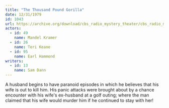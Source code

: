 ```yaml
---
title: "The Thousand Pound Gorilla"
date: 12/31/1979
id: 1043
url: https://archive.org/download/cbs_radio_mystery_theater/cbs_radio_mystery_theater-1001-1050.zip/cbs_radio_mystery_theater-1001-1050%2Fcbsrmt_1043_the_one_thousand_pound_gorilla.mp3
actors:  
  - id: 49
    name: Mandel Kramer  
  - id: 26
    name: Teri Keane  
  - id: 95
    name: Earl Hammond
writers:  
  - id: 13
    name: Sam Dann
---
```

A husband begins to have paranoid episodes in which he believes that his wife is out to kill him. His panic attacks were brought about by a chance encounter with his wife's ex-husband at a golf outing; where the man claimed that his wife would murder him if he continued to stay with her!